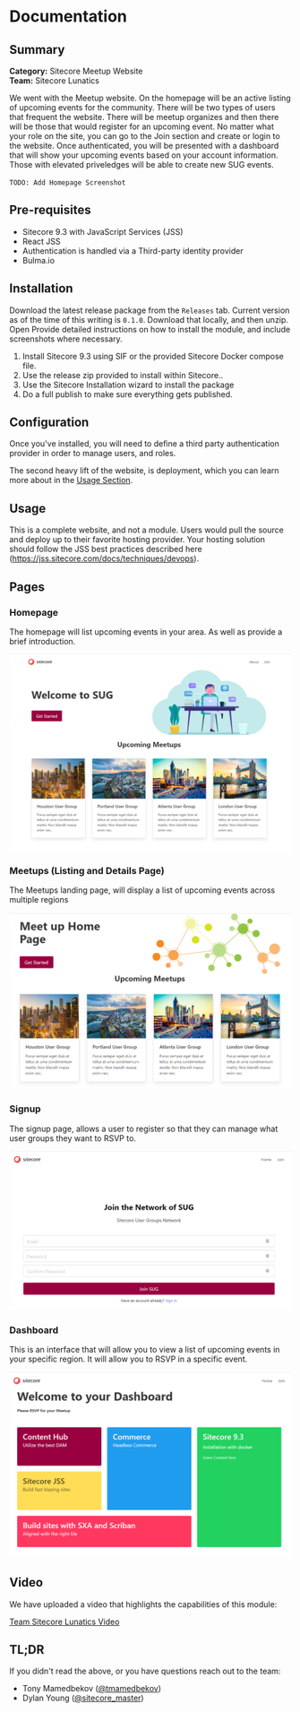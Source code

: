 # Documentation

## Summary

**Category:** Sitecore Meetup Website
<Br>**Team:** Sitecore Lunatics

We went with the Meetup website.  On the homepage will be an active listing of upcoming events for the community.  There will be two types of users that frequent the website.  There will be meetup organizes and then there will be those that would register for an upcoming event.  No matter what your role on the site, you can go to the Join section and create or login to the website.  Once authenticated, you will be presented with a dashboard that will show your upcoming events based on your account information.  Those with elevated priveledges will be able to create new SUG events.

`TODO: Add Homepage Screenshot`

## Pre-requisites

- Sitecore 9.3 with JavaScript Services (JSS)
- React JSS
- Authentication is handled via a Third-party identity provider
- Bulma.io

## Installation

Download the latest release package from the `Releases` tab.  Current version as of the time of this writing is `0.1.0`.  Download that locally, and then unzip.  Open
Provide detailed instructions on how to install the module, and include screenshots where necessary.

1. Install Sitecore 9.3 using SIF or the provided Sitecore Docker compose file.
2. Use the release zip provided to install within Sitecore..
3. Use the Sitecore Installation wizard to install the package
4. Do a full publish to make sure everything gets published.

## Configuration

Once you've installed, you will need to define a third party authentication provider in order to manage users, and roles.

The second heavy lift of the website, is deployment, which you can learn more about in the [Usage Section](#usage).

## Usage

This is a complete website, and not a module.  Users would pull the source and deploy up to their favorite hosting provider.  Your hosting solution should follow the JSS best practices described here (https://jss.sitecore.com/docs/techniques/devops).

## Pages

### Homepage

The homepage will list upcoming events in your area. As well as provide a brief introduction.

![Homepage Screenshot](images/homepage-screenshot.png)

### Meetups (Listing and Details Page)

The Meetups landing page, will display a list of upcoming events across multiple regions

![Meetups Screenshot](images/meetups-screenshot.png)

### Signup

The signup page, allows a user to register so that they can manage what user groups they want to RSVP to. 

![Signup Screenshot](images/register-screenshot.png)

### Dashboard

This is an interface that will allow you to view a list of upcoming events in your specific region.  It will allow you to RSVP in a specific event.

![Dashboard Screenshot](images/dashboard-screenshot.png)

## Video

We have uploaded a video that highlights the capabilities of this module:

[Team Sitecore Lunatics Video](https://youtu.be/rtahxLN4-tA)

## TL;DR

If you didn't read the above, or you have questions reach out to the team:

- Tony Mamedbekov ([@tmamedbekov](https://twitter.com/tmamedbekov))
- Dylan Young ([@sitecore_master](https://twitter.com/sitecore_master))